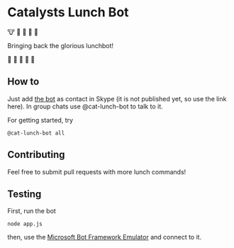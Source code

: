 # Catalysts Lunch Bot

:cow: :sushi: :hamburger: :spaghetti: :stew:

Bringing back the glorious lunchbot!

:rice: :green_apple: :beers: :fork_and_knife: :poultry_leg:

## How to

Just add [the bot](https://join.skype.com/bot/1e7994e1-ae54-4ed0-be74-05e16bc835d6) as contact in Skype (it is not published yet, so use the link here). In group chats use @cat-lunch-bot to talk to it.

For getting started, try

```
@cat-lunch-bot all
```

## Contributing

Feel free to submit pull requests with more lunch commands! 

## Testing

First, run the bot 

```
node app.js
```

then, use the [Microsoft Bot Framework Emulator](https://docs.botframework.com/en-us/tools/bot-framework-emulator/) and connect to it.


